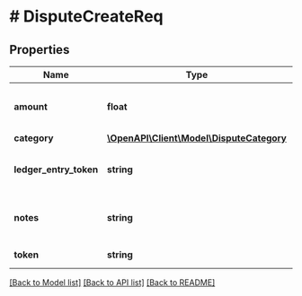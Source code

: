 # # DisputeCreateReq

## Properties

Name | Type | Description | Notes
------------ | ------------- | ------------- | -------------
**amount** | **float** | Amount of the dispute. Max value is equal to the value of the original transaction. |
**category** | [**\OpenAPI\Client\Model\DisputeCategory**](DisputeCategory.md) |  |
**ledger_entry_token** | **string** | Unique identifier of the journal entry (&#x60;authorization.clearing&#x60; type only) in dispute. |
**notes** | **string** | Additional information on the dispute (for example, a reason for the dispute). | [optional]
**token** | **string** | Unique identifier of the dispute. | [optional]

[[Back to Model list]](../../README.md#models) [[Back to API list]](../../README.md#endpoints) [[Back to README]](../../README.md)
